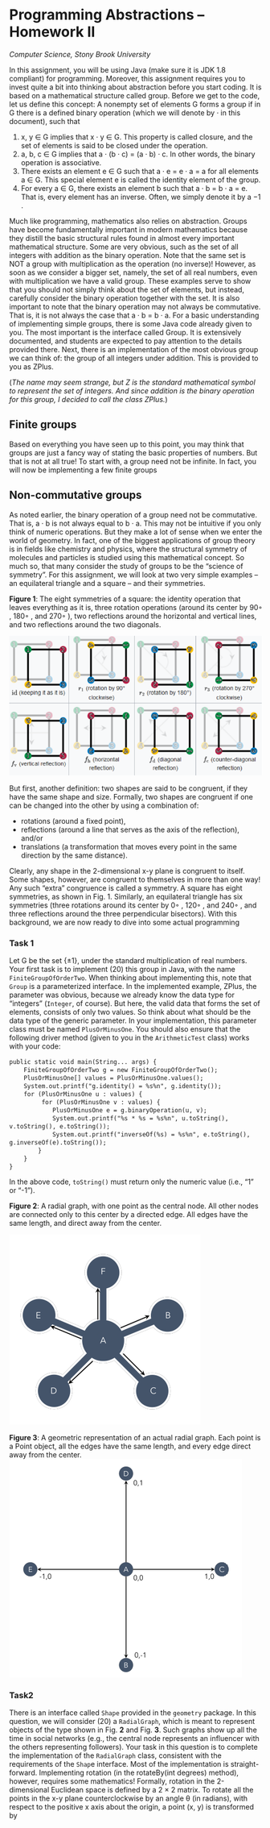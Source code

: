 # Programming Abstractions – Homework II
*Computer Science, Stony Brook University*

In this assignment, you will be using Java (make sure it is JDK 1.8 compliant) for programming. Moreover,
this assignment requires you to invest quite a bit into thinking about abstraction before you start coding. It
is based on a mathematical structure called group. Before we get to the code, let us define this concept:
A nonempty set of elements G forms a group if in G there is a defined binary operation (which we will
denote by · in this document), such that
1. x, y ∈ G implies that x · y ∈ G. This property is called closure, and the set of elements is said to be
closed under the operation.
2. a, b, c ∈ G implies that a · (b · c) = (a · b) · c. In other words, the binary operation is associative.
3. There exists an element e ∈ G such that a · e = e · a = a for all elements a ∈ G. This special element e
is called the identity element of the group.
4. For every a ∈ G, there exists an element b such that a · b = b · a = e. That is, every element has an
inverse. Often, we simply denote it by a
−1
.

Much like programming, mathematics also relies on abstraction. Groups have become fundamentally important in modern mathematics because they distill the basic structural rules found in almost every important
mathematical structure. Some are very obvious, such as the set of all integers with addition as the binary operation. Note that the same set is NOT a group with multiplication as the operation (no inverse)! However,
as soon as we consider a bigger set, namely, the set of all real numbers, even with multiplication we have a
valid group. These examples serve to show that you should not simply think about the set of elements, but
instead, carefully consider the binary operation together with the set. It is also important to note that the
binary operation may not always be commutative. That is, it is not always the case that a · b = b · a.
For a basic understanding of implementing simple groups, there is some Java code already given to you. The
most important is the interface called Group. It is extensively documented, and students are expected to
pay attention to the details provided there. Next, there is an implementation of the most obvious group we
can think of: the group of all integers under addition. This is provided to you as ZPlus.

(*The name may seem strange, but Z is the standard mathematical symbol to represent the set of integers. And since addition
is the binary operation for this group, I decided to call the class ZPlus.*)

## Finite groups

Based on everything you have seen up to this point, you may think that groups are just a fancy way of
stating the basic properties of numbers. But that is not at all true! To start with, a group need not be
infinite. In fact, you will now be implementing a few finite groups

## Non-commutative groups


As noted earlier, the binary operation of a group need not be commutative. That is, a · b is not always equal
to b · a. This may not be intuitive if you only think of numeric operations. But they make a lot of sense
when we enter the world of geometry. In fact, one of the biggest applications of group theory is in fields
like chemistry and physics, where the structural symmetry of molecules and particles is studied using this
mathematical concept. So much so, that many consider the study of groups to be the “science of symmetry”.
For this assignment, we will look at two very simple examples – an equilateral triangle and a square – and
their symmetries.

**Figure 1**: The eight symmetries of a square: the identity operation that leaves everything as it is, three
rotation operations (around its center by 90◦
, 180◦
, and 270◦
), two reflections around the horizontal and
vertical lines, and two reflections around the two diagonals.

![Figure1](Figure1.png)

But first, another definition: two shapes are said to be congruent, if they have the same shape and size.
Formally, two shapes are congruent if one can be changed into the other by using a combination of:
- rotations (around a fixed point),
- reflections (around a line that serves as the axis of the reflection), and/or
- translations (a transformation that moves every point in the same direction by the same distance).

Clearly, any shape in the 2-dimensional x-y plane is congruent to itself. Some shapes, however, are congruent
to themselves in more than one way! Any such “extra” congruence is called a symmetry. A square has
eight symmetries, as shown in Fig. 1. Similarly, an equilateral triangle has six symmetries (three rotations
around its center by 0◦
, 120◦
, and 240◦
, and three reflections around the three perpendicular bisectors).
With this background, we are now ready to dive into some actual programming

### Task 1 ###
Let G be the set {±1}, under the standard multiplication of real numbers. Your first task is to implement (20)
this group in Java, with the name `FiniteGroupOfOrderTwo`.
When thinking about implementing this, note that `Group` is a parameterized interface. In the implemented example, ZPlus, the parameter was obvious, because we already know the data type for
“integers” (`Integer`, of course). But here, the valid data that forms the set of elements, consists of only
two values. So think about what should be the data type of the generic parameter. In your implementation, this parameter class must be named `PlusOrMinusOne`. You should also ensure that the following
driver method (given to you in the `ArithmeticTest` class) works with your code:

```
public static void main(String... args) {
    FiniteGroupOfOrderTwo g = new FiniteGroupOfOrderTwo();
    PlusOrMinusOne[] values = PlusOrMinusOne.values();
    System.out.printf("g.identity() = %s%n", g.identity());
    for (PlusOrMinusOne u : values) {
         for (PlusOrMinusOne v : values) {
            PlusOrMinusOne e = g.binaryOperation(u, v);
            System.out.printf("%s * %s = %s%n", u.toString(), v.toString(), e.toString());
            System.out.printf("inverseOf(%s) = %s%n", e.toString(), g.inverseOf(e).toString());
        }
    }
}
```

In the above code, `toString()` must return only the numeric value (i.e., “1” or “-1”).

**Figure 2**: A radial graph, with one point as the
central node. All other nodes are connected only
to this center by a directed edge. All edges have
the same length, and direct away from the center.

![Figure2](Figure2.png)

**Figure 3**: A geometric representation of an actual
radial graph. Each point is a Point object, all the
edges have the same length, and every edge direct
away from the center.
![Figure3](Figure3.png)

### Task2 ###

There is an interface called `Shape` provided in the `geometry` package. In this question, we will consider (20)
a `RadialGraph`, which is meant to represent objects of the type shown in Fig. **2** and Fig. **3**. Such graphs
show up all the time in social networks (e.g., the central node represents an influencer with the others
representing followers). Your task in this question is to complete the implementation of the `RadialGraph`
class, consistent with the requirements of the `Shap`e interface.
Most of the implementation is straight-forward. Implementing rotation (in the rotateBy(int degrees)
method), however, requires some mathematics!
Formally, rotation in the 2-dimensional Euclidean space is defined by a 2 × 2 matrix. To rotate all the
points in the x-y plane counterclockwise by an angle θ (in radians), with respect to the positive x axis
about the origin, a point (x, y) is transformed by



